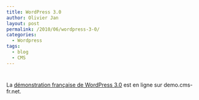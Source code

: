 ```yaml
---
title: WordPress 3.0
author: Olivier Jan
layout: post
permalink: /2010/06/wordpress-3-0/
categories:
  - Wordpress
tags:
  - blog
  - CMS
---
```

# 

La [démonstration française de WordPress 3.0][1] est en ligne sur demo.cms-fr.net.

 [1]: /demo/wordpress/